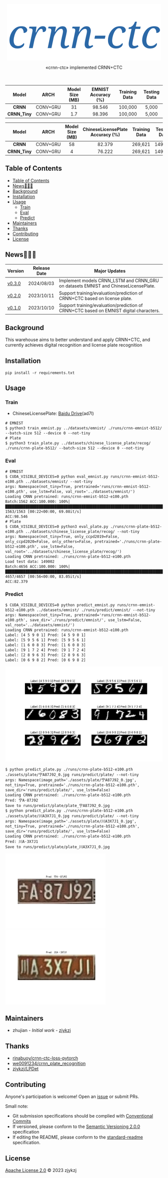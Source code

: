 <!-- <div align="right">
  Language:
    🇺🇸
  <a title="Chinese" href="./README.zh-CN.md">🇨🇳</a>
</div> -->

<div align="center"><a title="" href="https://github.com/zjykzj/crnn-ctc"><img align="center" src="assets/icons/crnn-ctc.svg" alt=""></a></div>

<p align="center">
  «crnn-ctc» implemented CRNN+CTC
<br>
<br>
  <a href="https://github.com/RichardLitt/standard-readme"><img src="https://img.shields.io/badge/standard--readme-OK-green.svg?style=flat-square" alt=""></a>
  <a href="https://conventionalcommits.org"><img src="https://img.shields.io/badge/Conventional%20Commits-1.0.0-yellow.svg" alt=""></a>
  <a href="http://commitizen.github.io/cz-cli/"><img src="https://img.shields.io/badge/commitizen-friendly-brightgreen.svg" alt=""></a>
</p>

|   **Model**   | **ARCH** | **Model Size (MB)** | **EMNIST Accuracy (%)** | **Training Data** | **Testing Data** |
|:-------------:|:--------:|:-------------------:|:-----------------------:|:-----------------:|:----------------:|
|   **CRNN**    | CONV+GRU |         31          |         98.546          |      100,000      |      5,000       |
| **CRNN_Tiny** | CONV+GRU |         1.7         |         98.396          |      100,000      |      5,000       |

|   **Model**   | **ARCH** | **Model Size (MB)** | **ChineseLicensePlate Accuracy (%)** | **Training Data** | **Testing Data** |
|:-------------:|:--------:|:-------------------:|:------------------------------------:|:-----------------:|:----------------:|
|   **CRNN**    | CONV+GRU |         58          |                82.379                |      269,621      |     149,002      |
| **CRNN_Tiny** | CONV+GRU |          4          |                76.222                |      269,621      |     149,002      |

## Table of Contents

- [Table of Contents](#table-of-contents)
- [News🚀🚀🚀](#news)
- [Background](#background)
- [Installation](#installation)
- [Usage](#usage)
  - [Train](#train)
  - [Eval](#eval)
  - [Predict](#predict)
- [Maintainers](#maintainers)
- [Thanks](#thanks)
- [Contributing](#contributing)
- [License](#license)

## News🚀🚀🚀

| Version                                                          | Release Date | Major Updates                                                                          |
|------------------------------------------------------------------|--------------|----------------------------------------------------------------------------------------|
| [v0.3.0](https://github.com/zjykzj/crnn-ctc/releases/tag/v0.3.0) | 2024/08/03   | Implement models CRNN_LSTM and CRNN_GRU on datasets EMNIST and ChineseLicensePlate.    |
| [v0.2.0](https://github.com/zjykzj/crnn-ctc/releases/tag/v0.2.0) | 2023/10/11   | Support training/evaluation/prediction of CRNN+CTC based on license plate.             |
| [v0.1.0](https://github.com/zjykzj/crnn-ctc/releases/tag/v0.1.0) | 2023/10/10   | Support training/evaluation/prediction of CRNN+CTC based on EMNIST digital characters. |

## Background

This warehouse aims to better understand and apply CRNN+CTC, and currently achieves digital recognition and license plate recognition

## Installation

```shell
pip install -r requirements.txt
```

## Usage

### Train

* ChineseLicensePlate: [Baidu Drive](https://pan.baidu.com/s/1fQh0E9c6Z4satvrEthKevg)(ad7l)

```shell
# EMNIST
$ python3 train_emnist.py ../datasets/emnist/ ./runs/crnn-emnist-b512/ --batch-size 512 --device 0 --not-tiny
# Plate
$ python3 train_plate.py ../datasets/chinese_license_plate/recog/ ./runs/crnn-plate-b512/ --batch-size 512 --device 0 --not-tiny
```

### Eval

```shell
# EMNIST
$ CUDA_VISIBLE_DEVICES=0 python eval_emnist.py runs/crnn-emnist-b512-e100.pth ../datasets/emnist/ --not-tiny
args: Namespace(not_tiny=True, pretrained='runs/crnn-emnist-b512-e100.pth', use_lstm=False, val_root='../datasets/emnist/')
Loading CRNN pretrained: runs/crnn-emnist-b512-e100.pth
Batch:1562 ACC:100.000: 100%|███████████████████████████████████████████████████████████████████████████████████████████████████| 1563/1563 [00:22<00:00, 69.08it/s]
ACC:98.546
# Plate
$ CUDA_VISIBLE_DEVICES=0 python3 eval_plate.py ./runs/crnn-plate-b512-e100.pth ../datasets/chinese_license_plate/recog/ --not-tiny
args: Namespace(not_tiny=True, only_ccpd2019=False, only_ccpd2020=False, only_others=False, pretrained='./runs/crnn-plate-b512-e100.pth', use_lstm=False, val_root='../datasets/chinese_license_plate/recog/')
Loading CRNN pretrained: ./runs/crnn-plate-b512-e100.pth
Load test data: 149002
Batch:4656 ACC:100.000: 100%|███████████████████████████████████████████████████████████████████████████████████████████████████| 4657/4657 [00:56<00:00, 83.05it/s]
ACC:82.379
```

### Predict

```shell
$ CUDA_VISIBLE_DEVICES=0 python predict_emnist.py runs/crnn-emnist-b512-e100.pth ../datasets/emnist/ ./runs/predict/emnist/ --not-tiny
args: Namespace(not_tiny=True, pretrained='runs/crnn-emnist-b512-e100.pth', save_dir='./runs/predict/emnist/', use_lstm=False, val_root='../datasets/emnist/')
Loading CRNN pretrained: runs/crnn-emnist-b512-e100.pth
Label: [4 5 9 0 1] Pred: [4 5 9 0 1]
Label: [5 9 5 6 1] Pred: [5 9 5 6 1]
Label: [1 6 0 8 3] Pred: [1 6 0 8 3]
Label: [9 1 7 2 4] Pred: [9 1 7 2 4]
Label: [2 8 9 6 3] Pred: [2 8 9 6 3]
Label: [0 6 9 8 2] Pred: [0 6 9 8 2]
```

![](assets/predict/emnist/predict_emnist.jpg)

```shell
$ python predict_plate.py ./runs/crnn-plate-b512-e100.pth ./assets/plate/宁A87J92_0.jpg runs/predict/plate/ --not-tiny
args: Namespace(image_path='./assets/plate/宁A87J92_0.jpg', not_tiny=True, pretrained='./runs/crnn-plate-b512-e100.pth', save_dir='runs/predict/plate/', use_lstm=False)
Loading CRNN pretrained: ./runs/crnn-plate-b512-e100.pth
Pred: 宁A·87J92
Save to runs/predict/plate/plate_宁A87J92_0.jpg
$ python predict_plate.py ./runs/crnn-plate-b512-e100.pth ./assets/plate/川A3X7J1_0.jpg runs/predict/plate/ --not-tiny
args: Namespace(image_path='./assets/plate/川A3X7J1_0.jpg', not_tiny=True, pretrained='./runs/crnn-plate-b512-e100.pth', save_dir='runs/predict/plate/', use_lstm=False)
Loading CRNN pretrained: ./runs/crnn-plate-b512-e100.pth
Pred: 川A·3X7J1
Save to runs/predict/plate/plate_川A3X7J1_0.jpg
```

<p align="left"><img src="assets/predict/plate/plate_宁A87J92_0.jpg" height="240"\>  <img src="assets/predict/plate/plate_川A3X7J1_0.jpg" height="240"\></p>

## Maintainers

* zhujian - *Initial work* - [zjykzj](https://github.com/zjykzj)

## Thanks

* [rinabuoy/crnn-ctc-loss-pytorch](https://github.com/rinabuoy/crnn-ctc-loss-pytorch.git)
* [we0091234/crnn_plate_recognition](https://github.com/we0091234/crnn_plate_recognition.git)
* [zjykzj/LPDet](https://github.com/zjykzj/LPDet)

## Contributing

Anyone's participation is welcome! Open an [issue](https://github.com/zjykzj/crnn-ctc/issues) or submit PRs.

Small note:

* Git submission specifications should be complied
  with [Conventional Commits](https://www.conventionalcommits.org/en/v1.0.0-beta.4/)
* If versioned, please conform to the [Semantic Versioning 2.0.0](https://semver.org) specification
* If editing the README, please conform to the [standard-readme](https://github.com/RichardLitt/standard-readme)
  specification.

## License

[Apache License 2.0](LICENSE) © 2023 zjykzj
